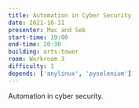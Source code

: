 ```yaml
---
title: Automation in Cyber Security
date: 2021-10-11
presenter: Mac and Seb
start-time: 19:00
end-time: 20:30
building: arts-tower
room: Workroom 3
difficulty: 1
depends: ['anylinux', 'pyselenium']
---
```


Automation in cyber security.